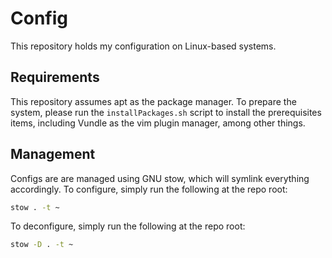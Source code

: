 # Config

This repository holds my configuration on Linux-based systems.

## Requirements
This repository assumes apt as the package manager. To prepare the system, please
run the `installPackages.sh` script to install the prerequisites items, including
Vundle as the vim plugin manager, among other things.

## Management

Configs are are managed using GNU stow, which will symlink everything accordingly.
To configure, simply run the following at the repo root:
```sh
stow . -t ~
```

To deconfigure, simply run the following at the repo root:
```sh
stow -D . -t ~
```
